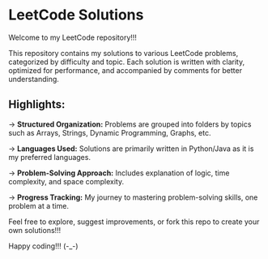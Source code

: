 # LeetCode Solutions  

Welcome to my LeetCode repository!!!


This repository contains my solutions to various LeetCode problems, categorized by difficulty and topic. Each solution is written with clarity, optimized for performance, and accompanied by comments for better understanding.  

## Highlights:  
-> **Structured Organization:** Problems are grouped into folders by topics such as Arrays, Strings, Dynamic Programming, Graphs, etc.

-> **Languages Used:** Solutions are primarily written in Python/Java as it is my preferred languages.

-> **Problem-Solving Approach:** Includes explanation of logic, time complexity, and space complexity.

-> **Progress Tracking:** My journey to mastering problem-solving skills, one problem at a time.

Feel free to explore, suggest improvements, or fork this repo to create your own solutions!!!

Happy coding!!! 
(-_-)
